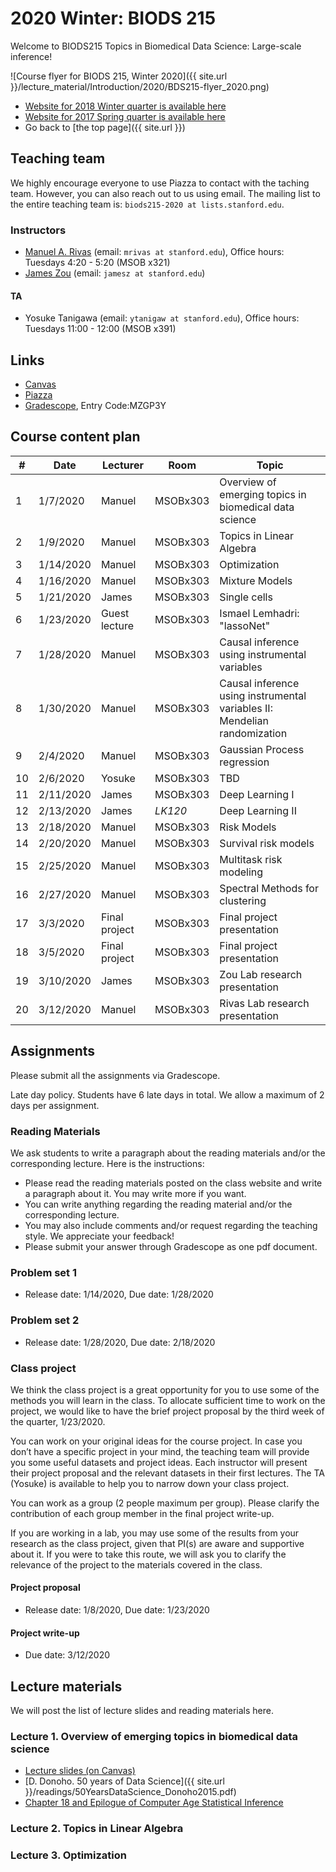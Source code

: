 # 2020 Winter: BIODS 215

Welcome to BIODS215 Topics in Biomedical Data Science: Large-scale inference!

![Course flyer for BIODS 215, Winter 2020]({{ site.url }}/lecture_material/Introduction/2020/BDS215-flyer_2020.png)

- [Website for 2018 Winter quarter is available here](2018.md)
- [Website for 2017 Spring quarter is available here](2017.md)
- Go back to [the top page]({{ site.url }})

## Teaching team

We highly encourage everyone to use Piazza to contact with the taching team.
However, you can also reach out to us using email.
The mailing list to the entire teaching team is: `biods215-2020 at lists.stanford.edu`.

### Instructors

- [Manuel A. Rivas](http://rivaslab.stanford.edu) (email: `mrivas at stanford.edu`), Office hours: Tuesdays 4:20 - 5:20 (MSOB x321)
- [James Zou](https://sites.google.com/site/jamesyzou) (email: `jamesz at stanford.edu`)

#### TA

- Yosuke Tanigawa (email: `ytanigaw at stanford.edu`), Office hours: Tuesdays 11:00 - 12:00 (MSOB x391)

## Links

- [Canvas](https://canvas.stanford.edu/courses/113896)
- [Piazza](http://piazza.com/stanford/winter2020/biods215)
- [Gradescope](https://www.gradescope.com/courses/77264), Entry Code:MZGP3Y

## Course content plan

| #  | Date      | Lecturer      | Room     | Topic                                                                     |
|----|-----------|---------------|----------|---------------------------------------------------------------------------|
| 1  | 1/7/2020  | Manuel        | MSOBx303 | Overview of emerging topics in biomedical data science                    |
| 2  | 1/9/2020  | Manuel        | MSOBx303 | Topics in Linear Algebra                                                  |
| 3  | 1/14/2020 | Manuel        | MSOBx303 | Optimization                                                              |
| 4  | 1/16/2020 | Manuel        | MSOBx303 | Mixture Models                                                            |
| 5  | 1/21/2020 | James         | MSOBx303 | Single cells                                                              |
| 6  | 1/23/2020 | Guest lecture | MSOBx303 | Ismael Lemhadri: "lassoNet"                                               |
| 7  | 1/28/2020 | Manuel        | MSOBx303 | Causal inference using instrumental variables                             |
| 8  | 1/30/2020 | Manuel        | MSOBx303 | Causal inference using instrumental variables II: Mendelian randomization |
| 9  | 2/4/2020  | Manuel        | MSOBx303 | Gaussian Process regression                                               |
| 10 | 2/6/2020  | Yosuke        | MSOBx303 | TBD                                                                       |
| 11 | 2/11/2020 | James         | MSOBx303 | Deep Learning I                                                           |
| 12 | 2/13/2020 | James         | *LK120*  | Deep Learning II                                                          |
| 13 | 2/18/2020 | Manuel        | MSOBx303 | Risk Models                                                               |
| 14 | 2/20/2020 | Manuel        | MSOBx303 | Survival risk models                                                      |
| 15 | 2/25/2020 | Manuel        | MSOBx303 | Multitask risk modeling                                                   |
| 16 | 2/27/2020 | Manuel        | MSOBx303 | Spectral Methods for clustering                                           |
| 17 | 3/3/2020  | Final project | MSOBx303 | Final project presentation                                                |
| 18 | 3/5/2020  | Final project | MSOBx303 | Final project presentation                                                |
| 19 | 3/10/2020 | James         | MSOBx303 | Zou Lab research presentation                                             |
| 20 | 3/12/2020 | Manuel        | MSOBx303 | Rivas Lab research presentation                                           |

## Assignments

Please submit all the assignments via Gradescope.

Late day policy. Students have 6 late days in total. We allow a maximum of 2 days per assignment.

### Reading Materials

We ask students to write a paragraph about the reading materials and/or the corresponding lecture. Here is the instructions:

- Please read the reading materials posted on the class website and write a paragraph about it. You may write more if you want.
- You can write anything regarding the reading material and/or the corresponding lecture.
- You may also include comments and/or request regarding the teaching style. We appreciate your feedback!
- Please submit your answer through Gradescope as one pdf document.

### Problem set 1

- Release date: 1/14/2020, Due date: 1/28/2020

### Problem set 2

- Release date: 1/28/2020, Due date: 2/18/2020

### Class project

We think the class project is a great opportunity for you to use some of the methods you will learn in the class. To allocate sufficient time to work on the project, we would like to have the brief project proposal by the third week of the quarter, 1/23/2020.

You can work on your original ideas for the course project. In case you don’t have a specific project in your mind, the teaching team will provide you some useful datasets and project ideas. Each instructor will present their project proposal and the relevant datasets in their first lectures. The TA (Yosuke) is available to help you to narrow down your class project.

You can work as a group (2 people maximum per group). Please clarify the contribution of each group member in the final project write-up.

If you are working in a lab, you may use some of the results from your research as the class project, given that PI(s) are aware and supportive about it. If you were to take this route, we will ask you to clarify the relevance of the project to the materials covered in the class.

#### Project proposal

- Release date: 1/8/2020, Due date: 1/23/2020

#### Project write-up

- Due date: 3/12/2020

## Lecture materials

We will post the list of lecture slides and reading materials here.

### Lecture 1. Overview of emerging topics in biomedical data science

- [Lecture slides (on Canvas)](https://canvas.stanford.edu/courses/113896/files?preview=5364766)
- [D. Donoho. 50 years of Data Science]({{ site.url }}/readings/50YearsDataScience_Donoho2015.pdf)
- [Chapter 18 and Epilogue of Computer Age Statistical Inference](https://web.stanford.edu/~hastie/CASI_files/PDF/casi.pdf)

### Lecture 2. Topics in Linear Algebra

### Lecture 3. Optimization
